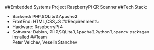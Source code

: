 ##Embedded Systems Project RaspberryPi QR Scanner
##Tech Stack:
- Backend: PHP,SQLite3,Apache2
- FrontEnd: HTML,CSS,JS
  ##Requirenments:
- Hardware: RaspberryPi 4
- Software: Debian, PHP,SQLite3,Apache2,Python3,opencv packages installed
  ##Team    
  Peter Velchev, Veselin Stanchev
